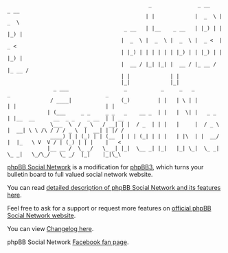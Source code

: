 										          _               _ __    _ __
										         | |             |  _  \ |  _  \
										  _ __   | |__    _ __   | |_) | | |_) |
										 |  _  \ |  _  \ |  _  \ |  _ <  |  _ <
										 | |_) | | | | | | |_) | | |_) | | |_) |
										 |  __ / |_| |_| |  __ / |_ __ / |_ __ /
										 | |             | |
										 |_|             |_|
				   _ ___                  _           _     _   _          _                               _
				  / ____|                (_)         | |   | \ | |        | |                             | |
				 | (___     _ _     _ _   _    __ _  | |   |  \| |   _ _  | |__  __      __  _ _    _ __  | | __
				  \___  \  / _ \   / __| | |  / _  | | |   |     |  / _ \ |  __| \ \ /\ / / / _ \  |  __| | |/ /
				  ____) | | (_) | | (__  | | | (_| | | |   | |\  | |  __/ |  |_   \ V  V / | (_) | | |    |   <
				 |__ __ /  \_ _/   \_ _| |_|  \__ _| |_|   |_| \_|  \_ _|  \_ _|   \_/\_/   \_ _/  |_|    |_|\_\




[phpBB Social Network](http://phpbbsocialnetwork.com) is a modification for [phpBB3](http://phpbb.com), which turns your bulletin board to full valued social network website.

You can read [detailed description of phpBB Social Network and its features here](http://phpbbsocialnetwork.com/viewtopic.php?t=32).

Feel free to ask for a support or request more features on [official phpBB Social Network website](http://phpbbsocialnetwork.com/index.php).

You can view [Changelog here](http://phpbbsocialnetwork.com/viewtopic.php?t=1023).

phpBB Social Network [Facebook fan page](http://www.facebook.com/pages/phpBB-Social-Network/180271885389370).